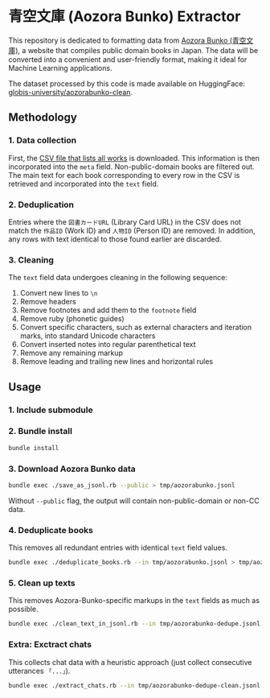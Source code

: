 # 青空文庫 (Aozora Bunko) Extractor
This repository is dedicated to formatting data from [Aozora Bunko (青空文庫)](https://www.aozora.gr.jp/), a website that compiles public domain books in Japan.
The data will be converted into a convenient and user-friendly format, making it ideal for Machine Learning applications.

The dataset processed by this code is made available on HuggingFace: [globis-university/aozorabunko-clean](https://huggingface.co/datasets/globis-university/aozorabunko-clean).

## Methodology 

### 1. Data collection 
First, the [CSV file that lists all works](https://www.aozora.gr.jp/index_pages/person_all.html) is downloaded.
This information is then incorporated into the `meta` field. Non-public-domain books are filtered out.
The main text for each book corresponding to every row in the CSV is retrieved and incorporated into the `text` field.

### 2. Deduplication 
Entries where the `図書カードURL` (Library Card URL) in the CSV does not match the `作品ID` (Work ID) and `人物ID` (Person ID) are removed.
In addition, any rows with text identical to those found earlier are discarded.

### 3. Cleaning 
The `text` field data undergoes cleaning in the following sequence:

1. Convert new lines to `\n`
2. Remove headers
3. Remove footnotes and add them to the `footnote` field
4. Remove ruby (phonetic guides)
5. Convert specific characters, such as external characters and iteration marks, into standard Unicode characters
6. Convert inserted notes into regular parenthetical text
7. Remove any remaining markup
8. Remove leading and trailing new lines and horizontal rules

## Usage

### 1. Include submodule

### 2. Bundle install

```bash
bundle install
```

### 3. Download Aozora Bunko data

```bash
bundle exec ./save_as_jsonl.rb --public > tmp/aozorabunko.jsonl
```

Without `--public` flag, the output will contain non-public-domain or non-CC data.

### 4. Deduplicate books

This removes all redundant entries with identical `text` field values.

```bash
bundle exec ./deduplicate_books.rb --in tmp/aozorabunko.jsonl > tmp/aozorabunko-dedupe.jsonl
```

### 5. Clean up texts

This removes Aozora-Bunko-specific markups in the `text` fields as much as possible.

```bash
bundle exec ./clean_text_in_jsonl.rb --in tmp/aozorabunko-dedupe.jsonl > tmp/aozorabunko-dedupe-clean.jsonl
```

### Extra: Exctract chats

This collects chat data with a heuristic approach (just collect consecutive utterances `「...」`).

```bash
bundle exec ./extract_chats.rb --in tmp/aozorabunko-dedupe-clean.jsonl > tmp/aozorabunko-dedupe-clean-chats.jsonl
```
